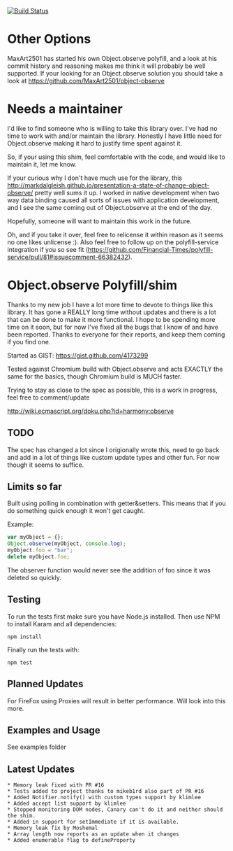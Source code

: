 [![Build Status](https://travis-ci.org/jdarling/Object.observe.svg?branch=master)](https://travis-ci.org/jdarling/Object.observe)

Other Options
=============

MaxArt2501 has started his own Object.observe polyfill, and a look at his commit history and reasoning makes me think it will probably be well supported.  If your looking for an Object.observe solution you should take a look at https://github.com/MaxArt2501/object-observe

Needs a maintainer
==================

I'd like to find someone who is willing to take this library over.  I've had no time to work with and/or maintain the library.  Honestly I have little need for Object.observe making it hard to justify time spent against it.

So, if your using this shim, feel comfortable with the code, and would like to maintain it, let me know.

If your curious why I don't have much use for the library, this http://markdalgleish.github.io/presentation-a-state-of-change-object-observe/ pretty well sums it up.  I worked in native development when two way data binding caused all sorts of issues with application development, and I see the same coming out of Object.observe at the end of the day.

Hopefully, someone will want to maintain this work in the future.

Oh, and if you take it over, feel free to relicense it within reason as it seems no one likes unlicense :).  Also feel free to follow up on the polyfill-service integration if you so see fit (https://github.com/Financial-Times/polyfill-service/pull/81#issuecomment-66382432).

Object.observe Polyfill/shim
============================
Thanks to my new job I have a lot more time to devote to things like this library.  It has gone a REALLY long time without updates and there is a lot that can be done to make it more functional.  I hope to be spending more time on it soon, but for now I've fixed all the bugs that I know of and have been reported.  Thanks to everyone for their reports, and keep them coming if you find one.

Started as GIST: https://gist.github.com/4173299

Tested against Chromium build with Object.observe and acts EXACTLY the same for the basics, though Chromium build is MUCH faster.

Trying to stay as close to the spec as possible, this is a work in progress, feel free to comment/update

http://wiki.ecmascript.org/doku.php?id=harmony:observe

TODO
----

The spec has changed a lot since I origionally wrote this, need to go back and add in a lot of things like custom update types and other fun.  For now though it seems to suffice.

Limits so far
--------------
  Built using polling in combination with getter&setters.  This means that if you do something quick enough it won't get caught.

  Example:
```js
var myObject = {};
Object.observe(myObject, console.log);
myObject.foo = "bar";
delete myObject.foo;
```

  The observer function would never see the addition of foo since it was deleted so quickly.

Testing
-------

To run the tests first make sure you have Node.js installed.  Then use NPM to install Karam and all dependencies:

```
npm install
```

Finally run the tests with:

```
npm test
```

Planned Updates
---------------
  For FireFox using Proxies will result in better performance.  Will look into this more.

Examples and Usage
------------------
  See examples folder

Latest Updates
--------------

    * Memory leak fixed with PR #16
    * Tests added to project thanks to mikeb1rd also part of PR #16
    * Added Notifier.notify() with custom types support by klimlee
    * Added accept list support by klimlee
    * Stopped monitoring DOM nodes, Canary can't do it and neither should the shim.
    * Added in support for setImmediate if it is available.
    * Memory leak fix by Moshemal
    * Array length now reports as an update when it changes
    * Added enumerable flag to defineProperty
